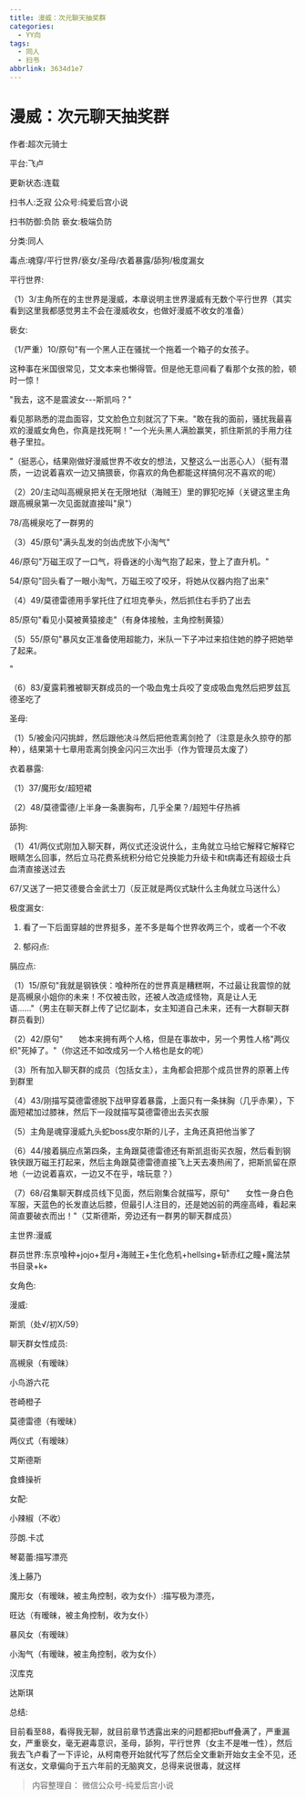 ```yaml
---
title: 漫威：次元聊天抽奖群
categories:
  - YY向
tags:
  - 同人
  - 扫书
abbrlink: 3634d1e7
---
```

# 漫威：次元聊天抽奖群
作者:超次元骑士

平台:飞卢

更新状态:连载

扫书人:乏寂 公众号:纯爱后宫小说

扫书防御:负防 亵女:极端负防

分类:同人

毒点:魂穿/平行世界/亵女/圣母/衣着暴露/舔狗/极度漏女

平行世界:

（1）3/主角所在的主世界是漫威，本章说明主世界漫威有无数个平行世界（其实看到这里我都感觉男主不会在漫威收女，也做好漫威不收女的准备）

亵女:

（1/严重）10/原句"有一个黑人正在骚扰一个拖着一个箱子的女孩子。

这种事在米国很常见，艾文本来也懒得管。但是他无意间看了看那个女孩的脸，顿时一惊！

"我去，这不是震波女\-\--斯凯吗？"

看见那熟悉的混血面容，艾文脸色立刻就沉了下来。"敢在我的面前，骚扰我最喜欢的漫威女角色，你真是找死啊！"一个光头黑人满脸赢笑，抓住斯凯的手用力往巷子里拉。

"（挺恶心，结果刚做好漫威世界不收女的想法，又整这么一出恶心人）（挺有潜质，一边说着喜欢一边又搞猥亵，你喜欢的角色都能这样搞何况不喜欢的呢）

（2）20/主动叫高槻泉把关在无限地狱（海贼王）里的罪犯吃掉（关键这里主角跟高槻泉第一次见面就直接叫"泉"）

78/高槻泉吃了一群男的

（3）45/原句"满头乱发的剑齿虎放下小淘气"

46/原句"万磁王叹了一口气，将昏迷的小淘气抱了起来，登上了直升机。"

54/原句"回头看了一眼小淘气，万磁王咬了咬牙，将她从仪器内抱了出来"

（4）49/莫德雷德用手掌托住了红坦克拳头，然后抓住右手扔了出去

85/原句"看见小莫被黄猿接走"（有身体接触，主角控制黄猿）

（5）55/原句"暴风女正准备使用超能力，米队一下子冲过来掐住她的脖子把她举了起来。

"

（6）83/夏露莉雅被聊天群成员的一个吸血鬼士兵咬了变成吸血鬼然后把罗兹瓦德圣吃了

圣母:

（1）5/被金闪闪挑衅，然后跟他决斗然后把他乖离剑抢了（注意是永久掠夺的那种），结果第十七章用乖离剑换金闪闪三次出手（作为管理员太废了）

衣着暴露:

（1）37/魔形女/超短裙

（2）48/莫德雷德/上半身一条裹胸布，几乎全果？/超短牛仔热裤

舔狗:

（1）41/两仪式刚加入聊天群，两仪式还没说什么，主角就立马给它解释它解释它眼睛怎么回事，然后立马花费系统积分给它兑换能力升级卡和t病毒还有超级士兵血清直接送过去

67/又送了一把艾德曼合金武士刀（反正就是两仪式缺什么主角就立马送什么）

极度漏女:

1.  看了一下后面穿越的世界挺多，差不多是每个世界收两三个，或者一个不收

2.  郁闷点:

膈应点:

（1）15/原句"我就是钢铁侠：喰种所在的世界真是糟糕啊，不过最让我震惊的就是高槻泉小姐你的未来！不仅被击败，还被人改造成怪物，真是让人无语......"（男主在聊天群上传了记忆副本，女主知道自己未来，还有一大群聊天群群员看到）

（2）42/原句"　　她本来拥有两个人格，但是在事故中，另一个男性人格"两仪织"死掉了。"（你这还不如改成另一个人格也是女的呢）

（3）所有加入聊天群的成员（包括女主），主角都会把那个成员世界的原著上传到群里

（4）43/刚描写莫德雷德脱下战甲穿着暴露，上面只有一条抹胸（几乎赤果），下面短裙加过膝袜，然后下一段就描写莫德雷德出去买衣服

（5）主角是魂穿漫威九头蛇boss皮尔斯的儿子，主角还真把他当爹了

（6）44/接着膈应点第四条，主角跟莫德雷德还有斯凯逛街买衣服，然后看到钢铁侠跟万磁王打起来，然后主角跟莫德雷德直接飞上天去凑热闹了，把斯凯留在原地（一边说着喜欢，一边又不在乎，啥玩意？）

（7）68/召集聊天群成员线下见面，然后刚集合就描写，原句"　　女性一身白色军服，天蓝色的长发直达后膝，但最引人注目的，还是她凶前的两座高峰，看起来简直要破衣而出！"（艾斯德斯，旁边还有一群男的聊天群成员）

主世界:漫威

群员世界:东京喰种+jojo+型月+海贼王+生化危机+hellsing+斩赤红之瞳+魔法禁书目录+k+

女角色:

漫威:

斯凯（处√/初X/59）

聊天群女性成员:

高槻泉（有暧昧）

小鸟游六花

苍崎橙子

莫德雷德（有暧昧）

两仪式（有暧昧）

艾斯德斯

食蜂操祈

女配:

小辣椒（不收）

莎朗.卡忒

琴葛蕾:描写漂亮

浅上藤乃

魔形女（有暧昧，被主角控制，收为女仆）:描写极为漂亮，

旺达（有暧昧，被主角控制，收为女仆）

暴风女（有暧昧）

小淘气（有暧昧，被主角控制，收为女仆）

汉库克

达斯琪

总结:

目前看至88，看得我无聊，就目前章节透露出来的问题都把buff叠满了，严重漏女，严重亵女，毫无避毒意识，圣母，舔狗，平行世界（女主不是唯一性），然后我去飞卢看了一下评论，从柯南卷开始就代写了然后全文重新开始女主全不见，还有送女，文章偏向于五六年前的无脑爽文，总得来说很毒，就这样


> 内容整理自： 微信公众号-纯爱后宫小说